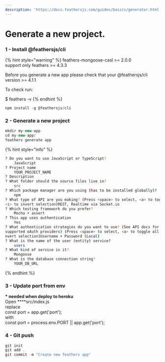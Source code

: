 ```yaml
---
description: 'https://docs.feathersjs.com/guides/basics/generator.html'
---
```


# Generate a new project.



### **1 - Install @feathersjs/cli**

{% hint style="warning" %}
feathers-mongoose-casl &gt;= 2.0.0  
support only feathers &gt;= 4.3.3  
  
Before you generate a new app please check that your @feathersjs/cli version &gt;= 4.1.1  
  
To check run:

$ feathers -v
{% endhint %}

```javascript
npm install -g @feathersjs/cli
```

### **2 - Generate a new project**

```javascript
mkdir my-new-app
cd my-new-app/
feathers generate app
```

{% hint style="info" %}
```bash
? Do you want to use JavaScript or TypeScript?
    JavaScript
? Project name
    YOUR_PROJECT_NAME
? Description 
? What folder should the source files live in?
    src
? Which package manager are you using (has to be installed globally)?
    npm
? What type of API are you making? (Press <space> to select, <a> to toggle all, 
<i> to invert selection)REST, Realtime via Socket.io
? Which testing framework do you prefer? 
    Mocha + assert
? This app uses authentication 
    Yes
? What authentication strategies do you want to use? (See API docs for all 180+ 
supported oAuth providers) (Press <space> to select, <a> to toggle all, <i> to i
nvert selection)Username + Password (Local)
? What is the name of the user (entity) service?
    users
? What kind of service is it?
    Mongoose
? What is the database connection string?
    YOUR_DB_URL
```
{% endhint %}

### **3 - Update port from env**

**\* needed when deploy to heroku**  
Open ****src/index.js  
replace  
const port =  app.get\('port'\);  
with  
const port = process.env.PORT \|\| app.get\('port'\);

### **4 - Git push**

```javascript
git init
git add .
git commit -m "Create new feathers app"
```

